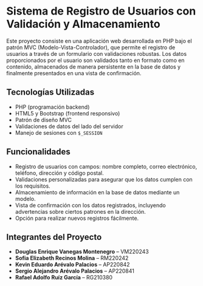 # Sistema de Registro de Usuarios con Validación y Almacenamiento

Este proyecto consiste en una aplicación web desarrollada en PHP bajo el patrón MVC (Modelo-Vista-Controlador), que permite el registro de usuarios a través de un formulario con validaciones robustas. Los datos proporcionados por el usuario son validados tanto en formato como en contenido, almacenados de manera persistente en la base de datos y finalmente presentados en una vista de confirmación.

## Tecnologías Utilizadas

- PHP (programación backend)
- HTML5 y Bootstrap (frontend responsivo)
- Patrón de diseño MVC
- Validaciones de datos del lado del servidor
- Manejo de sesiones con `$_SESSION`

## Funcionalidades

- Registro de usuarios con campos: nombre completo, correo electrónico, teléfono, dirección y código postal.
- Validaciones personalizadas para asegurar que los datos cumplen con los requisitos.
- Almacenamiento de información en la base de datos mediante un modelo.
- Vista de confirmación con los datos registrados, incluyendo advertencias sobre ciertos patrones en la dirección.
- Opción para realizar nuevos registros fácilmente.

## Integrantes del Proyecto

- **Douglas Enrique Vanegas Montenegro** – VM220243
- **Sofia Elizabeth Recinos Molina** – RM220242
- **Kevin Eduardo Arévalo Palacios** – AP220842
- **Sergio Alejandro Arévalo Palacios** – AP220841
- **Rafael Adolfo Ruíz García** – RG210380

